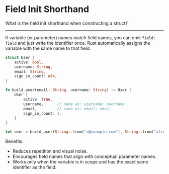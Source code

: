# Field Init Shorthand

What is the field init shorthand when constructing a struct?

---

If variable (or parameter) names match field names, you can omit `field: field` and just write the identifier once. Rust automatically assigns the variable with the same name to that field.

```rust
struct User {
    active: bool,
    username: String,
    email: String,
    sign_in_count: u64,
}

fn build_user(email: String, username: String) -> User {
    User {
        active: true,
        username,      // same as: username: username
        email,         // same as: email: email
        sign_in_count: 1,
    }
}

let user = build_user(String::from("a@example.com"), String::from("alice"));
```

Benefits:
- Reduces repetition and visual noise.
- Encourages field names that align with conceptual parameter names.
- Works only when the variable is in scope and has the exact same identifier as the field.